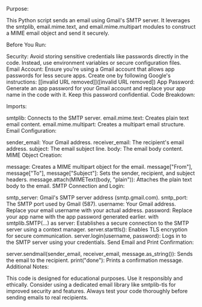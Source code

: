 Purpose:

This Python script sends an email using Gmail's SMTP server. It leverages the smtplib, email.mime.text, and email.mime.multipart modules to construct a MIME email object and send it securely.

Before You Run:

Security: Avoid storing sensitive credentials like passwords directly in the code. Instead, use environment variables or secure configuration files.
Email Account: Ensure you're using a Gmail account that allows app passwords for less secure apps. Create one by following Google's instructions: [[invalid URL removed]]([invalid URL removed])
App Password: Generate an app password for your Gmail account and replace your app name in the code with it. Keep this password confidential.
Code Breakdown:

Imports:

smtplib: Connects to the SMTP server.
email.mime.text: Creates plain text email content.
email.mime.multipart: Creates a multipart email structure.
Email Configuration:

sender_email: Your Gmail address.
receiver_email: The recipient's email address.
subject: The email subject line.
body: The email body content.
MIME Object Creation:

message: Creates a MIME multipart object for the email.
message["From"], message["To"], message["Subject"]: Sets the sender, recipient, and subject headers.
message.attach(MIMEText(body, "plain")): Attaches the plain text body to the email.
SMTP Connection and Login:

smtp_server: Gmail's SMTP server address (smtp.gmail.com).
smtp_port: The SMTP port used by Gmail (587).
username: Your Gmail address. Replace your email username with your actual address.
password: Replace your app name with the app password generated earlier.
with smtplib.SMTP(...) as server: Establishes a secure connection to the SMTP server using a context manager.
server.starttls(): Enables TLS encryption for secure communication.
server.login(username, password): Logs in to the SMTP server using your credentials.
Send Email and Print Confirmation:

server.sendmail(sender_email, receiver_email, message.as_string()): Sends the email to the recipient.
print("done"): Prints a confirmation message.
Additional Notes:

This code is designed for educational purposes. Use it responsibly and ethically.
Consider using a dedicated email library like smtplib-tls for improved security and features.
Always test your code thoroughly before sending emails to real recipients.
